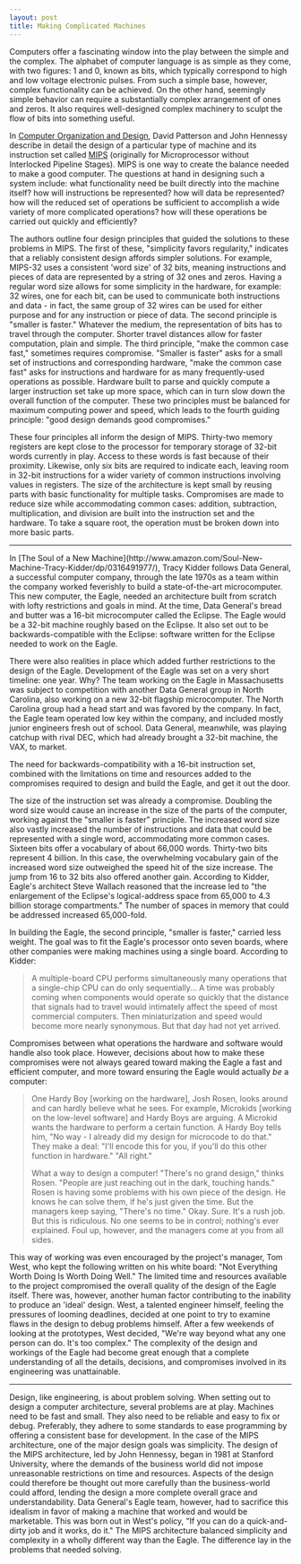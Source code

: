 ```yaml
---
layout: post
title: Making Complicated Machines
---
```


Computers offer a fascinating window into the play between the simple and the complex. The alphabet of computer language is as simple as they come, with two figures: 1 and 0, known as bits, which typically correspond to high and low voltage electronic pulses. From such a simple base, however, complex functionality can be achieved. On the other hand, seemingly simple behavior can require a substantially complex arrangement of ones and zeros. It also requires well-designed complex machinery to sculpt the flow of bits into something useful.

In [Computer Organization and Design](http://www.amazon.com/Computer-Organization-Design-Revised-Printing/dp/0123706068/), David Patterson and John Hennessy describe in detail the design of a particular type of machine and its instruction set called [MIPS](http://en.wikipedia.org/wiki/MIPS_architecture) (originally for Microprocessor without Interlocked Pipeline Stages). MIPS is one way to create the balance needed to make a good computer. The questions at hand in designing such a system include: what functionality need be built directly into the machine itself? how will instructions be represented? how will data be represented? how will the reduced set of operations be sufficient to accomplish a wide variety of more complicated operations? how will these operations be carried out quickly and efficiently?

The authors outline four design principles that guided the solutions to these problems in MIPS. The first of these, "simplicity favors regularity," indicates that a reliably consistent design affords simpler solutions. For example, MIPS-32 uses a consistent 'word size' of 32 bits, meaning instructions and pieces of data are represented by a string of 32 ones and zeros. Having a regular word size allows for some simplicity in the hardware, for example: 32 wires, one for each bit, can be used to communicate both instructions and data - in fact, the same group of 32 wires can be used for either purpose and for any instruction or piece of data. The second principle is "smaller is faster." Whatever the medium, the representation of bits has to travel through the computer. Shorter travel distances allow for faster computation, plain and simple. The third principle, "make the common case fast," sometimes requires compromise. "Smaller is faster" asks for a small set of instructions and corresponding hardware, "make the common case fast" asks for instructions and hardware for as many frequently-used operations as possible. Hardware built to parse and quickly compute a larger instruction set take up more space, which can in turn slow down the overall function of the computer. These two principles must be balanced for maximum computing power and speed, which leads to the fourth guiding principle: "good design demands good compromises."

These four principles all inform the design of MIPS. Thirty-two memory registers are kept close to the processor for temporary storage of 32-bit words currently in play. Access to these words is fast because of their proximity. Likewise, only six bits are required to indicate each, leaving room in 32-bit instructions for a wider variety of common instructions involving values in registers. The size of the architecture is kept small by reusing parts with basic functionality for multiple tasks. Compromises are made to reduce size while accommodating common cases: addition, subtraction, multiplication, and division are built into the instruction set and the hardware. To take a square root, the operation must be broken down into more basic parts.

<hr />
In [The Soul of a New Machine](http://www.amazon.com/Soul-New-Machine-Tracy-Kidder/dp/0316491977/), Tracy Kidder follows Data General, a successful computer company, through the late 1970s as a team within the company worked feverishly to build a state-of-the-art microcomputer. This new computer, the Eagle, needed an architecture built from scratch with lofty restrictions and goals in mind. At the time, Data General's bread and butter was a 16-bit microcomputer called the Eclipse. The Eagle would be a 32-bit machine roughly based on the Eclipse. It also set out to be backwards-compatible with the Eclipse: software written for the Eclipse needed to work on the Eagle.

There were also realities in place which added further restrictions to the design of the Eagle. Development of the Eagle was set on a very short timeline: one year. Why? The team working on the Eagle in Massachusetts was subject to competition with another Data General group in North Carolina, also working on a new 32-bit flagship microcomputer. The North Carolina group had a head start and was favored by the company. In fact, the Eagle team operated low key within the company, and included mostly junior engineers fresh out of school. Data General, meanwhile, was playing catchup with rival DEC, which had already brought a 32-bit machine, the VAX, to market.

The need for backwards-compatibility with a 16-bit instruction set, combined with the limitations on time and resources added to the compromises required to design and build the Eagle, and get it out the door.

The size of the instruction set was already a compromise. Doubling the word size would cause an increase in the size of the parts of the computer, working against the "smaller is faster" principle. The increased word size also vastly increased the number of instructions and data that could be represented with a single word, accommodating more common cases. Sixteen bits offer a vocabulary of about 66,000 words. Thirty-two bits represent 4 billion. In this case, the overwhelming vocabulary gain of the increased word size outweighed the speed hit of the size increase. The jump from 16 to 32 bits also offered another gain. According to Kidder, Eagle's architect Steve Wallach reasoned that the increase led to "the enlargement of the Eclipse's logical-address space from 65,000 to 4.3 billion storage compartments." The number of spaces in memory that could be addressed increased 65,000-fold.

In building the Eagle, the second principle, "smaller is faster," carried less weight. The goal was to fit the Eagle's processor onto seven boards, where other companies were making machines using a single board. According to Kidder:

> A multiple-board CPU performs simultaneously many operations that a single-chip CPU can do only sequentially... A time was probably coming when components would operate so quickly that the distance that signals had to travel would intimately affect the speed of most commercial computers. Then miniaturization and speed would become more nearly synonymous. But that day had not yet arrived.

Compromises between what operations the hardware and software would handle also took place. However, decisions about how to make these compromises were not always geared toward making the Eagle a fast and efficient computer, and more toward ensuring the Eagle would actually *be* a computer:

> One Hardy Boy \[working on the hardware\], Josh Rosen, looks around and can hardly believe what he sees. For example, Microkids \[working on the low-level software\] and Hardy Boys are arguing. A Microkid wants the hardware to perform a certain function. A Hardy Boy tells him, "No way - I already did my design for microcode to do that." They make a deal: "I'll encode this for you, if you'll do this other function in hardware." "All right."
> 
> What a way to design a computer! "There's no grand design," thinks Rosen. "People are just reaching out in the dark, touching hands." Rosen is having some problems with his own piece of the design. He knows he can solve them, if he's just given the time. But the managers keep saying, "There's no time." Okay. Sure. It's a rush job. But this is ridiculous. No one seems to be in control; nothing's ever explained. Foul up, however, and the managers come at you from all sides.

This way of working was even encouraged by the project's manager, Tom West, who kept the following written on his white board: "Not Everything Worth Doing Is Worth Doing Well." The limited time and resources available to the project compromised the overall quality of the design of the Eagle itself. There was, however, another human factor contributing to the inability to produce an 'ideal' design. West, a talented engineer himself, feeling the pressures of looming deadlines, decided at one point to try to examine flaws in the design to debug problems himself. After a few weekends of looking at the prototypes, West decided, "We're way beyond what any one person can do. It's too complex." The complexity of the design and workings of the Eagle had become great enough that a complete understanding of all the details, decisions, and compromises involved in its engineering was unattainable.

<hr />
Design, like engineering, is about problem solving. When setting out to design a computer architecture, several problems are at play. Machines need to be fast and small. They also need to be reliable and easy to fix or debug. Preferably, they adhere to some standards to ease programming by offering a consistent base for development. In the case of the MIPS architecture, one of the major design goals was simplicity. The design of the MIPS architecture, led by John Hennessy, began in 1981 at Stanford University, where the demands of the business world did not impose unreasonable restrictions on time and resources. Aspects of the design could therefore be thought out more carefully than the business-world could afford, lending the design a more complete overall grace and understandability. Data General's Eagle team, however, had to sacrifice this idealism in favor of making a machine that worked and would be marketable. This was born out in West's policy, "If you can do a quick-and-dirty job and it works, do it." The MIPS architecture balanced simplicity and complexity in a wholly different way than the Eagle. The difference lay in the problems that needed solving.
